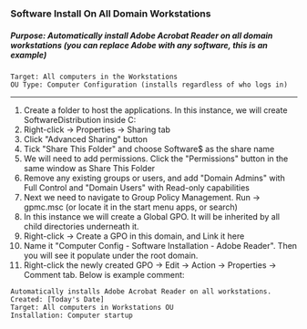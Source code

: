 ### Software Install On All Domain Workstations
##### Purpose: Automatically install Adobe Acrobat Reader on all domain workstations (you can replace Adobe with any software, this is an example)  
```
Target: All computers in the Workstations  
OU Type: Computer Configuration (installs regardless of who logs in)  
```
---

1. Create a folder to host the applications. In this instance, we will create SoftwareDistribution inside C:
2. Right-click → Properties → Sharing tab
3. Click "Advanced Sharing" button
4. Tick "Share This Folder" and choose Software$ as the share name
5. We will need to add permissions. Click the "Permissions" button in the same window as Share This Folder
6. Remove any existing groups or users, and add "Domain Admins" with Full Control and "Domain Users" with Read-only capabilities
7. Next we need to navigate to Group Policy Management. Run → gpmc.msc (or locate it in the start menu apps, or search)
8. In this instance we will create a Global GPO. It will be inherited by all child directories underneath it.
9. Right-click → Create a GPO in this domain, and Link it here
10. Name it "Computer Config - Software Installation - Adobe Reader". Then you will see it populate under the root domain.
11. Right-click the newly created GPO → Edit → Action → Properties → Comment tab. Below is example comment:
```
Automatically installs Adobe Acrobat Reader on all workstations.
Created: [Today's Date]
Target: All computers in Workstations OU
Installation: Computer startup
``` 
